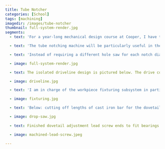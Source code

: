 ```yaml
---
title: Tube Notcher
categories: [School]
tags: [machining]
imagedir: /images/tube-notcher
thumbnail: full-system-render.jpg 
segments: 
  - text: 'For a year-long mechanical design course at Cooper, I have teamed up with four of my classmates to build an industrial tube notching machine. We will carry out all of the necessary engineering analysys to specify a safe, useful, and durable tube notcher to live in the school''s student machine shop. Deliverables will include the installed, working machine, a technical report including all analysis and design methodology, and service and maintenance documentation.'

  - text: 'The tube notching machine will be particularly useful in the construction of the school''s Formula SAE car frame, which consists mainly of welded round steel tube. Other students will find it helpful in their own framing and tubing applications. The machine will greatly reduce setup and machining time for precise angled and offset notches in various tube diameters, thicknesses, and materials.'

  - text: 'Instead of requiring a different hole saw for each notch diameter, this machine uses a single 1" diameter rough cutting end mill. The spindle drivetrain has an eccentric movement to move the end mill in a circular path with a radius of the operator''s choosing. Here''s a preliminary design for the machine:' 

  - image: full-system-render.jpg

  - text: The isolated driveline design is pictured below. The drive consists of a spindle motor, a continuously variable transmission (CVT), and a hand-driven eccentric headstock spindle carrier. 

  - image: driveline.jpg

  - text: 'I am in charge of the workpiece fixturing subsystem in particular. A modified milling vise will clamp the tube at the desired height using an integrated movable V-block. The vise will have a swivel base. The vise assembly will be mounted on a dovetail slide table, giving the piece two additional degrees of freedom. I''ve begun machining the dovetail cross slide components in house.'

  - image: fixturing.jpg

  - text: 'Below: cutting off lengths of cast iron bar for the dovetail guideways. '

  - image: drop-saw.jpg
  
  - text: Finished dovetail adjustment lead screw ends to fit bearings and hand wheel. 

  - image: machined-lead-screw.jpeg

---
```

